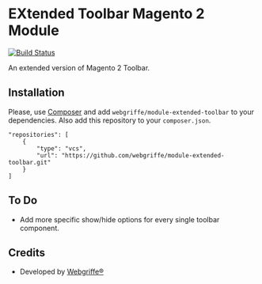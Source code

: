 EXtended Toolbar Magento 2 Module
================================

[![Build Status](https://travis-ci.org/webgriffe/module-extended-toolbar.svg?branch=master)](https://travis-ci.org/webgriffe/module-extended-toolbar)

An extended version of Magento 2 Toolbar.

Installation
------------

Please, use [Composer](https://getcomposer.org) and add `webgriffe/module-extended-toolbar` to your dependencies. Also add this repository to your `composer.json`.

	"repositories": [
        {
            "type": "vcs",
            "url": "https://github.com/webgriffe/module-extended-toolbar.git"
        }
    ]
    
To Do
-----

* Add more specific show/hide options for every single toolbar component.

Credits
-------

* Developed by [Webgriffe®](http://webgriffe.com)





